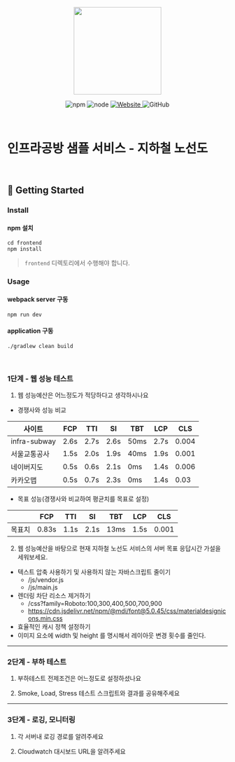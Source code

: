<p align="center">
    <img width="200px;" src="https://raw.githubusercontent.com/woowacourse/atdd-subway-admin-frontend/master/images/main_logo.png"/>
</p>
<p align="center">
  <img alt="npm" src="https://img.shields.io/badge/npm-%3E%3D%205.5.0-blue">
  <img alt="node" src="https://img.shields.io/badge/node-%3E%3D%209.3.0-blue">
  <a href="https://edu.nextstep.camp/c/R89PYi5H" alt="nextstep atdd">
    <img alt="Website" src="https://img.shields.io/website?url=https%3A%2F%2Fedu.nextstep.camp%2Fc%2FR89PYi5H">
  </a>
  <img alt="GitHub" src="https://img.shields.io/github/license/next-step/atdd-subway-service">
</p>

<br>

# 인프라공방 샘플 서비스 - 지하철 노선도

<br>

## 🚀 Getting Started

### Install
#### npm 설치
```
cd frontend
npm install
```
> `frontend` 디렉토리에서 수행해야 합니다.

### Usage
#### webpack server 구동
```
npm run dev
```
#### application 구동
```
./gradlew clean build
```
<br>


### 1단계 - 웹 성능 테스트
1. 웹 성능예산은 어느정도가 적당하다고 생각하시나요
- 경쟁사와 성능 비교 

| 사이트          | FCP  | TTI  | SI   | TBT  | LCP  | CLS   |
|--------------|------|------|------|------|------|-------|
| infra-subway | 2.6s | 2.7s | 2.6s | 50ms | 2.7s | 0.004 |
| 서울교통공사       | 1.5s | 2.0s | 1.9s | 40ms | 1.9s | 0.001 |
| 네이버지도        | 0.5s | 0.6s | 2.1s | 0ms  | 1.4s | 0.006 |
| 카카오맵         | 0.5s | 0.7s | 2.3s | 0ms  | 1.4s | 0.03  |

- 목표 성능(경쟁사와 비교하여 평균치를 목표로 설정)

|     | FCP   | TTI  | SI   | TBT  | LCP  | CLS   |
|-----|-------|------|------|------|------|-------|
| 목표치 | 0.83s | 1.1s | 2.1s | 13ms | 1.5s | 0.001 |


2. 웹 성능예산을 바탕으로 현재 지하철 노선도 서비스의 서버 목표 응답시간 가설을 세워보세요.
- 텍스트 압축 사용하기 및 사용하지 않는 자바스크립트 줄이기
  - /js/vendor.js 
  - /js/main.js
- 렌더링 차단 리소스 제거하기
  - /css?family=Roboto:100,300,400,500,700,900
  - https://cdn.jsdelivr.net/npm/@mdi/font@5.0.45/css/materialdesignicons.min.css
- 효율적인 캐시 정책 설정하기
- 이미지 요소에 width 및 height 를 명시해서 레이아웃 변경 횟수를 줄인다.

---

### 2단계 - 부하 테스트 
1. 부하테스트 전제조건은 어느정도로 설정하셨나요

2. Smoke, Load, Stress 테스트 스크립트와 결과를 공유해주세요

---

### 3단계 - 로깅, 모니터링
1. 각 서버내 로깅 경로를 알려주세요

2. Cloudwatch 대시보드 URL을 알려주세요
